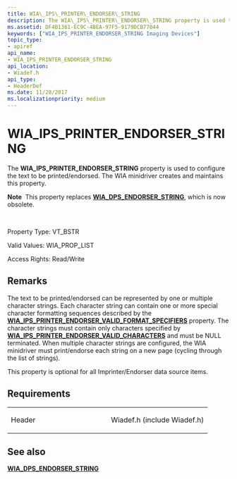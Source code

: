 ```yaml
---
title: WIA\_IPS\_PRINTER\_ENDORSER\_STRING
description: The WIA\_IPS\_PRINTER\_ENDORSER\_STRING property is used to configure the text to be printed/endorsed. The WIA minidriver creates and maintains this property.
ms.assetid: DF4B1361-EC9C-4BEA-97F5-9179DCB77044
keywords: ["WIA_IPS_PRINTER_ENDORSER_STRING Imaging Devices"]
topic_type:
- apiref
api_name:
- WIA_IPS_PRINTER_ENDORSER_STRING
api_location:
- Wiadef.h
api_type:
- HeaderDef
ms.date: 11/28/2017
ms.localizationpriority: medium
---
```


# WIA\_IPS\_PRINTER\_ENDORSER\_STRING


The **WIA\_IPS\_PRINTER\_ENDORSER\_STRING** property is used to configure the text to be printed/endorsed. The WIA minidriver creates and maintains this property.




**Note**  This property replaces [**WIA\_DPS\_ENDORSER\_STRING**](wia-dps-endorser-string.md), which is now obsolete.

 

Property Type: VT\_BSTR

Valid Values: WIA\_PROP\_LIST

Access Rights: Read/Write

Remarks
-------

The text to be printed/endorsed can be represented by one or multiple character strings. Each character string can contain one or more special character formatting sequences described by the [**WIA\_IPS\_PRINTER\_ENDORSER\_VALID\_FORMAT\_SPECIFIERS**](wia-ips-printer-endorser-valid-format-specifiers.md) property. The character strings must contain only characters specified by [**WIA\_IPS\_PRINTER\_ENDORSER\_VALID\_CHARACTERS**](wia-ips-printer-endorser-valid-characters.md) and must be NULL terminated. When multiple character strings are configured, the WIA minidriver must print/endorse each string on a new page (cycling through the list of strings).

This property is optional for all Imprinter/Endorser data source items.

Requirements
------------

<table>
<colgroup>
<col width="50%" />
<col width="50%" />
</colgroup>
<tbody>
<tr class="odd">
<td><p>Header</p></td>
<td>Wiadef.h (include Wiadef.h)</td>
</tr>
</tbody>
</table>

## See also


[**WIA\_DPS\_ENDORSER\_STRING**](wia-dps-endorser-string.md)

 

 






